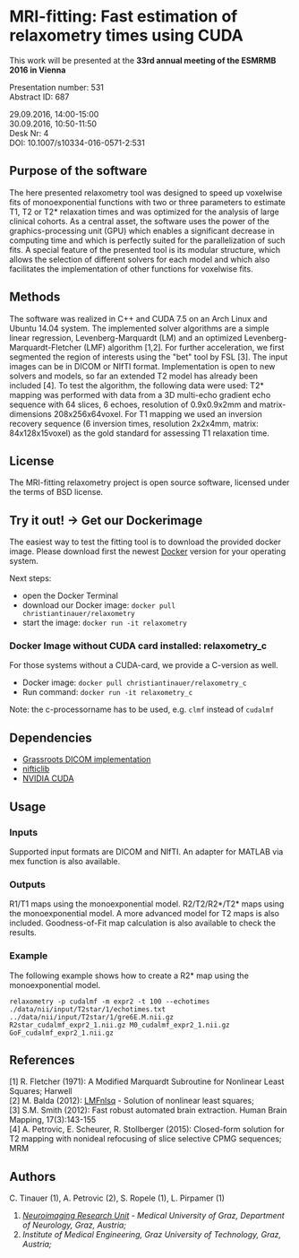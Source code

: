 # MRI-fitting: Fast estimation of relaxometry times using CUDA
This work will be presented at the **33rd annual meeting of the ESMRMB 2016 in Vienna** <br>

Presentation number: 531 <br>
Abstract ID: 687

29.09.2016, 14:00-15:00<br>
30.09.2016, 10:50-11:50<br>
Desk Nr: 4<br>
DOI: 10.1007/s10334-016-0571-2:531

## Purpose of the software
The here presented relaxometry tool was designed to speed up voxelwise fits of monoexponential functions with two or three parameters to estimate T1, T2 or T2* relaxation times and was optimized for the analysis of large clinical cohorts. As a central asset, the software uses the power of the graphics-processing unit (GPU) which enables a significant decrease in computing time and which is perfectly suited for the parallelization of such fits. A special feature of the presented tool is its modular structure, which allows the selection of different solvers for each model and which also facilitates the implementation of other functions for voxelwise fits. 

## Methods
The software was realized in C++ and CUDA 7.5 on an Arch Linux and Ubuntu 14.04 system. The implemented solver algorithms are a simple linear regression, Levenberg-Marquardt (LM) and an optimized Levenberg-Marquardt-Fletcher (LMF) algorithm [1,2]. For further acceleration, we first segmented the region of interests using the "bet" tool by FSL [3]. The input images can be in DICOM or NIfTI format.  Implementation is open to new solvers and models, so far an extended T2 model has already been included [4]. To test the algorithm, the following data were used: T2* mapping was performed with data from a 3D multi-echo gradient echo sequence with 64 slices, 6 echoes, resolution of 0.9x0.9x2mm and matrix-dimensions 208x256x64voxel. For T1 mapping we used an inversion recovery sequence (6 inversion times, resolution 2x2x4mm, matrix: 84x128x15voxel) as the gold standard for assessing T1 relaxation time. 


## License
The MRI-fitting relaxometry project is open source software, licensed under the terms of BSD license.

## Try it out! -> Get our Dockerimage
The easiest way to test the fitting tool is to download the provided docker image. Please download first the newest [Docker](https://www.docker.com/) version for your operating system.

Next steps: 
- open the Docker Terminal
- download our Docker image: `docker pull christiantinauer/relaxometry`
- start the image: `docker run -it relaxometry`

### Docker Image without CUDA card installed: relaxometry_c
For those systems without a CUDA-card, we provide a C-version as well. 
- Docker image: `docker pull christiantinauer/relaxometry_c`
- Run command: `docker run -it relaxometry_c`

Note: the c-processorname has to be used, e.g. `clmf` instead of `cudalmf`

## Dependencies
- [Grassroots DICOM implementation](https://sourceforge.net/projects/gdcm/)
- [nifticlib](https://sourceforge.net/projects/niftilib/files/nifticlib/)
- [NVIDIA CUDA](https://developer.nvidia.com/cuda-zone)


## Usage
### Inputs
Supported input formats are DICOM and NIfTI. An adapter for MATLAB via mex function is also available.
### Outputs
R1/T1 maps using the monoexponential model. R2/T2/R2\*/T2\* maps using the monoexponential model. A more advanced model for T2 maps is also included. Goodness-of-Fit map calculation is also available to check the results.
### Example
The following example shows how to create a R2* map using the monoexponential model.

`relaxometry -p cudalmf -m expr2 -t 100 --echotimes ./data/nii/input/T2star/1/echotimes.txt ../data/nii/input/T2star/1/gre6E.M.nii.gz R2star_cudalmf_expr2_1.nii.gz M0_cudalmf_expr2_1.nii.gz GoF_cudalmf_expr2_1.nii.gz`


## References
[1]   R. Fletcher (1971): A Modified Marquardt Subroutine for Nonlinear Least Squares; Harwell<br>
[2]   M. Balda (2012): [LMFnlsq](http://de.mathworks.com/matlabcentral/fileexchange/17534-lmfnlsq-solution-of-nonlinear-least-squares) - Solution of nonlinear least squares; <br>
[3]   S.M. Smith (2012): Fast robust automated brain extraction. Human Brain Mapping, 17(3):143-155 <br>
[4]   A. Petrovic, E. Scheurer, R. Stollberger (2015): Closed-form solution for T2 mapping with nonideal refocusing of slice selective CPMG sequences; MRM <br>

## Authors
C. Tinauer (1), A. Petrovic (2), S. Ropele (1), L. Pirpamer (1) <br>
1) *[Neuroimaging Research Unit](http://www.neuroimaging.at) - Medical University of Graz, Department of Neurology, Graz, Austria;* <br>
2) *Institute of Medical Engineering, Graz University of Technology, Graz, Austria;*
